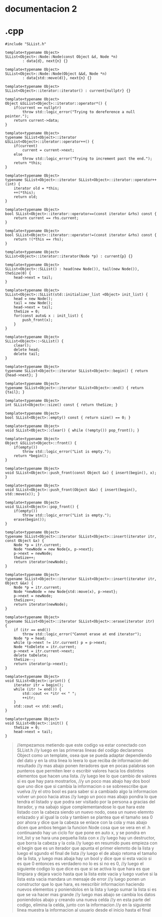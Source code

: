 # documentacion 2 
# .cpp
``` 
#include "SLList.h"

template<typename Object>
SLList<Object>::Node::Node(const Object &d, Node *n)
        : data{d}, next{n} {}

template<typename Object>
SLList<Object>::Node::Node(Object &&d, Node *n)
        : data{std::move(d)}, next{n} {}

template<typename Object>
SLList<Object>::iterator::iterator() : current{nullptr} {}

template<typename Object>
Object &SLList<Object>::iterator::operator*() {
    if(current == nullptr)
        throw std::logic_error("Trying to dereference a null pointer.");
    return current->data;
}

template<typename Object>
typename SLList<Object>::iterator &SLList<Object>::iterator::operator++() {
    if(current)
        current = current->next;
    else
        throw std::logic_error("Trying to increment past the end.");
    return *this;
}

template<typename Object>
typename SLList<Object>::iterator SLList<Object>::iterator::operator++(int) {
    iterator old = *this;
    ++(*this);
    return old;
}

template<typename Object>
bool SLList<Object>::iterator::operator==(const iterator &rhs) const {
    return current == rhs.current;
}

template<typename Object>
bool SLList<Object>::iterator::operator!=(const iterator &rhs) const {
    return !(*this == rhs);
}

template<typename Object>
SLList<Object>::iterator::iterator(Node *p) : current{p} {}

template<typename Object>
SLList<Object>::SLList() : head(new Node()), tail(new Node()), theSize(0) {
    head->next = tail;
}

template<typename Object>
SLList<Object>::SLList(std::initializer_list <Object> init_list) {
    head = new Node();
    tail = new Node();
    head->next = tail;
    theSize = 0;
    for(const auto& x : init_list) {
        push_front(x);
    }
}

template<typename Object>
SLList<Object>::~SLList() {
    clear();
    delete head;
    delete tail;
}

template<typename Object>
typename SLList<Object>::iterator SLList<Object>::begin() { return {head->next}; }

template<typename Object>
typename SLList<Object>::iterator SLList<Object>::end() { return {tail}; }

template<typename Object>
int SLList<Object>::size() const { return theSize; }

template<typename Object>
bool SLList<Object>::empty() const { return size() == 0; }

template<typename Object>
void SLList<Object>::clear() { while (!empty()) pop_front(); }

template<typename Object>
Object &SLList<Object>::front() {
    if(empty())
        throw std::logic_error("List is empty.");
    return *begin();
}

template<typename Object>
void SLList<Object>::push_front(const Object &x) { insert(begin(), x); }

template<typename Object>
void SLList<Object>::push_front(Object &&x) { insert(begin(), std::move(x)); }

template<typename Object>
void SLList<Object>::pop_front() {
    if(empty())
        throw std::logic_error("List is empty.");
    erase(begin());
}

template<typename Object>
typename SLList<Object>::iterator SLList<Object>::insert(iterator itr, const Object &x) {
    Node *p = itr.current;
    Node *newNode = new Node{x, p->next};
    p->next = newNode;
    theSize++;
    return iterator(newNode);
}

template<typename Object>
typename SLList<Object>::iterator SLList<Object>::insert(iterator itr, Object &&x) {
    Node *p = itr.current;
    Node *newNode = new Node{std::move(x), p->next};
    p->next = newNode;
    theSize++;
    return iterator(newNode);
}

template<typename Object>
typename SLList<Object>::iterator SLList<Object>::erase(iterator itr) {
    if (itr == end())
        throw std::logic_error("Cannot erase at end iterator");
    Node *p = head;
    while (p->next != itr.current) p = p->next;
    Node *toDelete = itr.current;
    p->next = itr.current->next;
    delete toDelete;
    theSize--;
    return iterator(p->next);
}

template<typename Object>
void SLList<Object>::print() {
    iterator itr = begin();
    while (itr != end()) {
        std::cout << *itr << " ";
        ++itr;
    }
    std::cout << std::endl;
}

template<typename Object>
void SLList<Object>::init() {
    theSize = 0;
    head->next = tail;
}
```

> //empezamos metiendo que este codigo va estar conectado con SLList.h
> //y luego en las primeras lineas del codigo declaramos Object como un template, osea
> que se pueda adaptar dependiendo del dato y en la otra linea lo leera lo que reciba de informacion
> del resultado
> //y mas abajo ponen iteradores que en pocas palabras son punteros que permiten
> leer o escribir valores hacia  los distintos elementos que hacen una lista. 
> //y luego lee lo que cambio de valores si es que hay para mostrarlos,
> //y un poco mas abajo hay dos bool que uno dice que si cambia la informacion o se sobreescribe que vuelva 
> //y el otro bool es para saber si a cambiado algo la informacion volver un poco hacia atras
> //y luego un poco mas abajo pondra lo que tendra el listado y que podra ser visitado por 
> la persona a gracias del iterador, y ma sabajo sigue complementandose lo que hara este listado
> con la cabeza siendo un nuevo nodo, osea un nuevo elemnto enlazado y al igual la cola y tambien se plantea que el 
> tamaño sea 0 por ahora y dice que la cabeza se enlace con la cola y mas abajo dicen que ambos tengan la funcion Node
> cosa que se vera en el .h continuando hay un ciclo for que pone en auto x, y se pondra en init_list y se hara una pequeña lista con x
> //y luego hay un destructor, que borra la cabeza y la cola
> //y luego en resumido pues empieza con el begin que es un iterador que apunta el primer elemnto de la lista y luego el sgundo el final de lista
> //y luego el de abajo retoma el tamaño de la lista, y luego mas abaja hay un bool y dice que si esta vacio si es que 0 entonces es verdadero
> no lo es si no es 0,
> //y luego el siguiente codigo  lo que dice es que si se activa
> lo que hara es que limpiara y dejara vacio hasta que la lista este vacia y luego vuelve si la lista esta vacia mandara un mensaje de error
> //y luego ponen un constructor que lo que hara, es reescribir informacion haciendo nuevos elementos y poniendolos en la lista
> y luego sumar la lista si es que se va hacer mas grande
>//y luego mas abajo se cambia  los datos poniendolos abajo y creando una nueva celda
> //y en esta parte del codigo, elimina la celda, junto con la informacion
> //y en la siguiente linea muestra la informacion al usuario desde el inicio hasta el final

